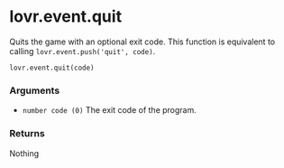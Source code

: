 <!--
category: reference
-->

lovr.event.quit
===

Quits the game with an optional exit code.  This function is equivalent to calling
`lovr.event.push('quit', code)`.

    lovr.event.quit(code)

### Arguments

- `number code (0)` The exit code of the program.

### Returns

Nothing
